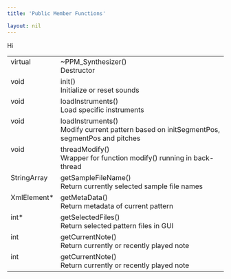 ```yaml
---
title: 'Public Member Functions'

layout: nil
---
```


Hi

<style>
    td {
        vertical-align: top
    }
</style>

<table>
    <tr> 
        <td> virtual </td>
        <td> 
            ~PPM_Synthesizer() <br> 
            Destructor 
        </td>
    </tr>
    <tr> 
        <td> void </td>
        <td> 
            init()
            <br> Initialize or reset sounds 
        </td>
    </tr>
    <tr> 
        <td> void </td>
        <td> 
            loadInstruments()
            <br> Load specific instruments
        </td>
    </tr>
    <tr> 
        <td> void </td>
        <td> 
            loadInstruments()
            <br> Modify current pattern based on initSegmentPos, segmentPos and pitches
        </td>
    </tr>
    <tr> 
        <td> void </td>
        <td> 
            threadModify()
            <br> Wrapper for function modify() running in back-thread
        </td>
    </tr>
    <tr> 
        <td> StringArray </td>
        <td> 
            getSampleFileName()
            <br> Return currently selected sample file names
        </td>
    </tr>
    <tr> 
        <td> XmlElement* </td>
        <td> 
            getMetaData()
            <br> Return metadata of current pattern
        </td>
    </tr>
    <tr> 
        <td> int* </td>
        <td> 
            getSelectedFiles()
            <br> Return selected pattern files in GUI
        </td>
    </tr>
    <tr> 
        <td> int </td>
        <td> 
            getCurrentNote()
            <br> Return currently or recently played note
        </td>
    </tr>
    <tr> 
        <td> int </td>
        <td> 
            getCurrentNote()
            <br> Return currently or recently played note
        </td>
    </tr>
</table>